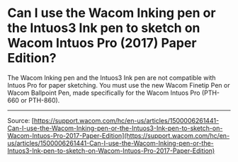 # Can I use the Wacom Inking pen or the Intuos3 Ink pen to sketch on Wacom Intuos Pro (2017) Paper Edition?

The Wacom Inking pen and the Intuos3 Ink pen are not compatible with Intuos Pro for paper sketching. You must use the new Wacom Finetip Pen or Wacom Ballpoint Pen, made specifically for the Wacom Intuos Pro (PTH-660 or PTH-860).

---
Source: [https://support.wacom.com/hc/en-us/articles/1500006261441-Can-I-use-the-Wacom-Inking-pen-or-the-Intuos3-Ink-pen-to-sketch-on-Wacom-Intuos-Pro-2017-Paper-Edition](https://support.wacom.com/hc/en-us/articles/1500006261441-Can-I-use-the-Wacom-Inking-pen-or-the-Intuos3-Ink-pen-to-sketch-on-Wacom-Intuos-Pro-2017-Paper-Edition)

